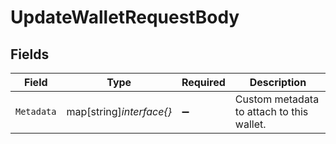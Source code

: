 # UpdateWalletRequestBody


## Fields

| Field                                     | Type                                      | Required                                  | Description                               |
| ----------------------------------------- | ----------------------------------------- | ----------------------------------------- | ----------------------------------------- |
| `Metadata`                                | map[string]*interface{}*                  | :heavy_minus_sign:                        | Custom metadata to attach to this wallet. |
